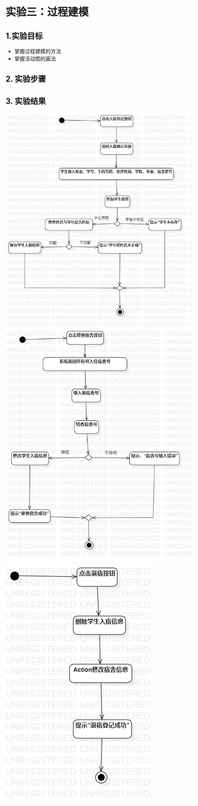 # 实验三：过程建模

## 1.实验目标
  - 掌握过程建模的方法
  - 掌握活动图的画法
  
## 2. 实验步骤


## 3. 实验结果
![UML图1](./入宿登记的活动图.jpg)  
![UML图2](./更换宿舍的活动图.jpg)   
![UML图3](./退宿登记活动图.jpg) 
